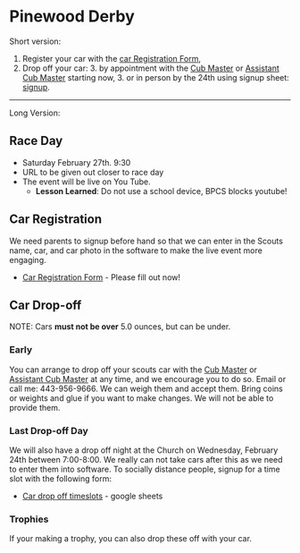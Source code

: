 # Pinewood Derby
Short version: 

1. Register your car with the [car Registration Form][car-reg],
2. Drop off your car:
    3. by appointment with the [Cub Master][tom-email] or [Assistant Cub Master][eric-email] starting now,
    3. or in person by the 24th using signup sheet: [signup][drop-off].

----

Long Version:

## Race Day
* Saturday February 27th. 9:30
* URL to be given out closer to race day
* The event will be live on You Tube.
  * **Lesson Learned**: Do not use a school device, BPCS blocks youtube!

## Car Registration
We need parents to signup before hand so that we can enter in the Scouts name, car, and car photo in the software to make the live event more engaging.

* [Car Registration Form][car-reg] - Please fill out now!

## Car Drop-off
NOTE: Cars **must not be over** 5.0 ounces, but can be under.

### Early
You can arrange to drop off your scouts car with the [Cub Master][tom-email] or [Assistant Cub Master][eric-email] at any time, and we encourage you to do so. Email or call me: 443-956-9666. We can weigh them and accept them. Bring coins or weights and glue if you want to make changes. We will not be able to provide them.

### Last Drop-off Day
We will also have a drop off night at the Church on Wednesday, February 24th between 7:00-8:00. We really can not take cars after this as we need to enter them into software. To socially distance people, signup for a time slot with the following form:

* [Car drop off timeslots][drop-off] - google sheets

### Trophies
If your making a trophy, you can also drop these off with your car.

[drop-off]: https://docs.google.com/spreadsheets/d/1eSRUN6fl0LjB8juNeqzav9iIcvWkKCpLtZuNTtQLYBU/edit?usp=sharing "Drop-off signup"
[car-reg]: https://airtable.com/shr5lUHswYeHcbsmw "car registration"
[tom-email]: mailto:cubmaster@cubmaster@cub306.org "cubmaster email"
[eric-email]: mailto:den4@cub306.org "assistant cub master email"